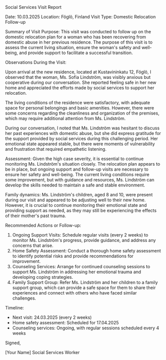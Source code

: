 Social Services Visit Report

Date: 10.03.2025
Location: Föglö, Finland
Visit Type: Domestic Relocation Follow-up

Summary of Visit Purpose:
This visit was conducted to follow up on the domestic relocation plan for a woman who has been recovering from domestic abuse in her previous residence. The purpose of this visit is to assess the current living situation, ensure the woman's safety and well-being, and provide support to facilitate a successful transition.

Observations During the Visit:

Upon arrival at the new residence, located at Kustavininkatu 12, Föglö, I observed that the woman, Ms. Sofia Lindström, was visibly anxious but cooperative during our conversation. She reported feeling safe in her new home and appreciated the efforts made by social services to support her relocation.

The living conditions of the residence were satisfactory, with adequate space for personal belongings and basic amenities. However, there were some concerns regarding the cleanliness and organization of the premises, which may require additional attention from Ms. Lindström.

During our conversation, I noted that Ms. Lindström was hesitant to discuss her past experiences with domestic abuse, but she did express gratitude for the support provided by social services during this challenging period. Her emotional state appeared stable, but there were moments of vulnerability and frustration that required empathetic listening.

Assessment:
Given the high case severity, it is essential to continue monitoring Ms. Lindström's situation closely. The relocation plan appears to be in place, but ongoing support and follow-up visits are necessary to ensure her safety and well-being. The current living conditions require some improvement, but with guidance and resources, Ms. Lindström can develop the skills needed to maintain a safe and stable environment.

Family dynamics:
Ms. Lindström's children, aged 8 and 10, were present during our visit and appeared to be adjusting well to their new home. However, it is crucial to continue monitoring their emotional state and providing support as needed, as they may still be experiencing the effects of their mother's past trauma.

Recommended Actions or Follow-up:

1. Ongoing Support Visits: Schedule regular visits (every 2 weeks) to monitor Ms. Lindström's progress, provide guidance, and address any concerns that arise.
2. Home Safety Assessment: Conduct a thorough home safety assessment to identify potential risks and provide recommendations for improvement.
3. Counseling Services: Arrange for continued counseling sessions to support Ms. Lindström in addressing her emotional trauma and developing coping strategies.
4. Family Support Group: Refer Ms. Lindström and her children to a family support group, which can provide a safe space for them to share their experiences and connect with others who have faced similar challenges.

Timeline:

* Next visit: 24.03.2025 (every 2 weeks)
* Home safety assessment: Scheduled for 17.04.2025
* Counseling services: Ongoing, with regular sessions scheduled every 4 weeks

Signed,

[Your Name]
Social Services Worker